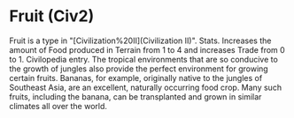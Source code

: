 # Fruit (Civ2)

Fruit is a type in "[Civilization%20II](Civilization II)".
Stats.
Increases the amount of Food produced in Terrain from 1 to 4 and increases Trade from 0 to 1.
Civilopedia entry.
The tropical environments that are so conducive to the growth of jungles also provide the perfect environment for growing certain fruits. Bananas, for example, originally native to the jungles of Southeast Asia, are an excellent, naturally occurring food crop. Many such fruits, including the banana, can be transplanted and grown in similar climates all over the world.